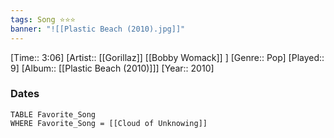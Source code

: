 ```yaml
---
tags: Song ⭐⭐⭐ 
banner: "![[Plastic Beach (2010).jpg]]"
---
```

[Time:: 3:06]
[Artist:: [[Gorillaz]] [[Bobby Womack]] ]
[Genre:: Pop]
[Played:: 9]
[Album:: [[Plastic Beach (2010)]]]
[Year:: 2010]
### Dates
````dataview
TABLE Favorite_Song
WHERE Favorite_Song = [[Cloud of Unknowing]]
````